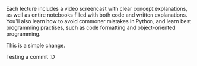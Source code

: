 Each lecture includes a video screencast with clear concept explanations, as well as entire notebooks filled with both code and written explanations. You'll also learn how to avoid commoner mistakes in Python, and learn best programming practises, such as code formatting and object-oriented programming.

This is a simple change.

Testing a commit :D